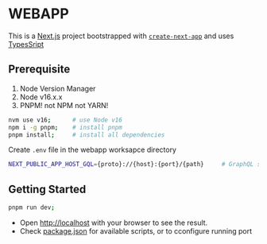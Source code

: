 # WEBAPP

This is a [Next.js](https://nextjs.org/) project bootstrapped with [`create-next-app`](https://github.com/vercel/next.js/tree/canary/packages/create-next-app) and uses [TypesSript](https://www.typescriptlang.org/)

## Prerequisite

1. Node Version Manager
2. Node v16.x.x
3. PNPM! not NPM not YARN!

```bash
nvm use v16;      # use Node v16
npm i -g pnpm;    # install pnpm
pnpm install;     # install all dependencies
```

Create `.env` file in the webapp worksapce directory

```bash
NEXT_PUBLIC_APP_HOST_GQL={proto}://{host}:{port}/{path}     # GraphQL server host
```

## Getting Started

```bash
pnpm run dev;
```

- Open [http://localhost](http://localhost) with your browser to see the result.
- Check [package.json](package.json) for available scripts, or to cconfigure running port